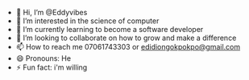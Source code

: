 - 👋 Hi, I’m @Eddyvibes
- 👀 I’m interested in the science of computer
- 🌱 I’m currently learning to become a software developer
- 💞️ I’m looking to collaborate on how to grow and make a difference
- 📫 How to reach me 07061743303 or edidiongokpokpo@gmail.com
- 😄 Pronouns: He
- ⚡ Fun fact: i'm willing

<!---
Eddyvibes/Eddyvibes is a ✨ special ✨ repository because its `README.md` (this file) appears on your GitHub profile.
You can click the Preview link to take a look at your changes.
--->
